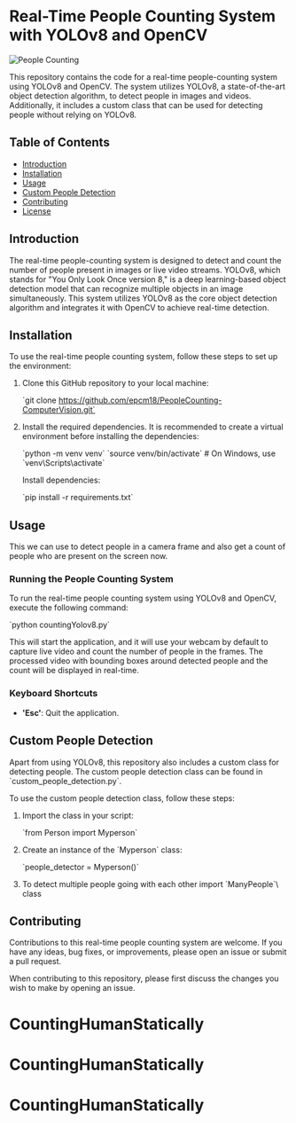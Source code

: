 
# Real-Time People Counting System with YOLOv8 and OpenCV


![People Counting](https://github.com/epcm18/PeopleCounting-ComputerVision/assets/104779449/9b33bba6-c9ce-4144-b90d-3e294a655b96)

This repository contains the code for a real-time people-counting system using YOLOv8 and OpenCV. The system utilizes YOLOv8, a state-of-the-art object detection algorithm, to detect people in images and videos. Additionally, it includes a custom class that can be used for detecting people without relying on YOLOv8.

## Table of Contents

- [Introduction](#introduction)
- [Installation](#installation)
- [Usage](#usage)
- [Custom People Detection](#custom-people-detection)
- [Contributing](#contributing)
- [License](#license)

## Introduction

The real-time people-counting system is designed to detect and count the number of people present in images or live video streams. YOLOv8, which stands for "You Only Look Once version 8," is a deep learning-based object detection model that can recognize multiple objects in an image simultaneously. This system utilizes YOLOv8 as the core object detection algorithm and integrates it with OpenCV to achieve real-time detection.

## Installation

To use the real-time people counting system, follow these steps to set up the environment:

1. Clone this GitHub repository to your local machine:

   \`git clone https://github.com/epcm18/PeopleCounting-ComputerVision.git`
   

2. Install the required dependencies. It is recommended to create a virtual environment before installing the dependencies:

   \`python -m venv venv\`
   \`source venv/bin/activate\`  # On Windows, use \`venv\Scripts\activate\`

   Install dependencies:

   \`pip install -r requirements.txt\`

## Usage

This we can use to detect people in a camera frame and also get a count of people who are present on the screen now.

### Running the People Counting System

To run the real-time people counting system using YOLOv8 and OpenCV, execute the following command:

\`python countingYolov8.py\`

This will start the application, and it will use your webcam by default to capture live video and count the number of people in the frames. The processed video with bounding boxes around detected people and the count will be displayed in real-time.

### Keyboard Shortcuts

- **'Esc'**: Quit the application.

## Custom People Detection

Apart from using YOLOv8, this repository also includes a custom class for detecting people. The custom people detection class can be found in \`custom_people_detection.py\`.

To use the custom people detection class, follow these steps:

1. Import the class in your script:

   \`from Person import Myperson\`

2. Create an instance of the \`Myperson\` class:

   \`people_detector = Myperson()\`
   
4. To detect multiple people going with each other import \`ManyPeople`\ class

## Contributing

Contributions to this real-time people counting system are welcome. If you have any ideas, bug fixes, or improvements, please open an issue or submit a pull request.

When contributing to this repository, please first discuss the changes you wish to make by opening an issue. 



# CountingHumanStatically
# CountingHumanStatically
# CountingHumanStatically
